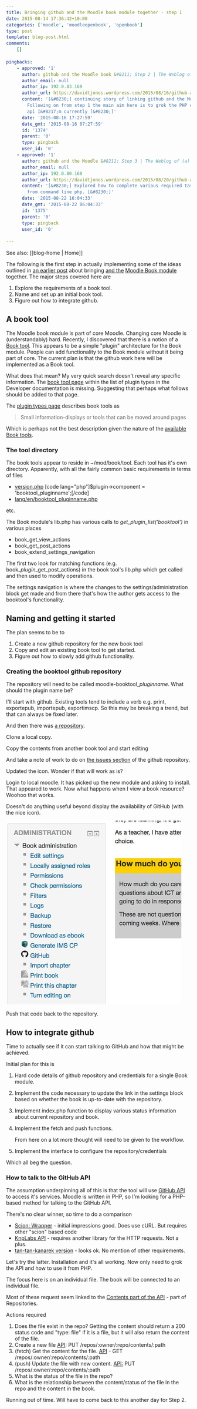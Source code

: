 ```yaml
---
title: Bringing github and the Moodle book module together - step 1
date: 2015-08-14 17:36:42+10:00
categories: ['moodle', 'moodleopenbook', 'openbook']
type: post
template: blog-post.html
comments:
    []
    
pingbacks:
    - approved: '1'
      author: github and the Moodle book &#8211; Step 2 | The Weblog of (a) David Jones
      author_email: null
      author_ip: 192.0.83.169
      author_url: https://davidtjones.wordpress.com/2015/08/16/github-and-the-moodle-book-step-2/
      content: '[&#8230;] continuing story of linking github and the Moodle book module.
        Following on from step 1 the main aim here is to grok the PHP client for the github
        api I&#8217;m currently [&#8230;]'
      date: '2015-08-16 17:27:59'
      date_gmt: '2015-08-16 07:27:59'
      id: '1374'
      parent: '0'
      type: pingback
      user_id: '0'
    - approved: '1'
      author: github and the Moodle &#8211; Step 3 | The Weblog of (a) David Jones
      author_email: null
      author_ip: 192.0.80.160
      author_url: https://davidtjones.wordpress.com/2015/08/20/github-and-the-moodle-step-3/
      content: '[&#8230;] Explored how to complete various required tasks with that API
        from command line php. [&#8230;]'
      date: '2015-08-22 16:04:33'
      date_gmt: '2015-08-22 06:04:33'
      id: '1375'
      parent: '0'
      type: pingback
      user_id: '0'
    
---
```


See also: [[blog-home | Home]]

The following is the first step in actually implementing some of the ideas outlined in [an earlier post](/blog2/2015/08/13/how-might-github-and-the-moodle-book-module-work-together/) about bringing [and the](http://github.com/) [Moodle Book module](https://docs.moodle.org/29/en/Book_module) together. The major steps covered here are

1. Explore the requirements of a book tool.
2. Name and set up an initial book tool.
3. Figure out how to integrate github.

## A book tool

The Moodle book module is part of core Moodle. Changing core Moodle is (understandably) hard. Recently, I discovered that there is a notion of a [Book tool](https://moodle.org/plugins/browse.php?list=category&id=56). This appears to be a simple "plugin" architecture for the Book module. People can add functionality to the Book module without it being part of core. The current plan is that the github work here will be implemented as a Book tool.

What does that mean? My very quick search doesn't reveal any specific information. The [book tool page](https://docs.moodle.org/dev/Book_tool) within the list of plugin types in the Developer documentation is missing. Suggesting that perhaps what follows should be added to that page.

The [plugin types page](https://docs.moodle.org/dev/Plugin_types) describes book tools as

> Small information-displays or tools that can be moved around pages

Which is perhaps not the best description given the nature of the [available Book tools](https://moodle.org/plugins/browse.php?list=category&id=56).

### The tool directory

The book tools appear to reside in ~/mod/book/tool. Each tool has it's own directory. Apparently, with all the fairly common basic requirements in terms of files

- [version.php](https://docs.moodle.org/dev/Plugin_files#version.php) \[code lang="php"\]$plugin->component = 'booktool\_pluginname';\[/code\]
- [lang/en/booktool\_pluginname.php](https://docs.moodle.org/dev/Plugin_files#lang.2Fen.2Fplugintype_pluginname.php)

etc.

The Book module's lib.php has various calls to _get\_plugin\_list('booktool')_ in various places

- book\_get\_view\_actions
- book\_get\_post\_actions
- book\_extend\_settings\_navigation

The first two look for matching functions (e.g. book\__plugin_\_get\_post\_actions) in the book tool's lib.php which get called and then used to modify operations.

The settings navigation is where the changes to the settings/administration block get made and from there that's how the author gets access to the booktool's functionality.

## Naming and getting it started

The plan seems to be to

1. Create a new github repository for the new book tool
2. Copy and edit an existing book tool to get started.
3. Figure out how to slowly add github functionality.

### Creating the booktool github repository

The repository will need to be called moodle-booktool\__pluginname_. What should the plugin name be?

I'll start with github. Existing tools tend to include a verb e.g. print, exportepub, importepub, exportimscp. So this may be breaking a trend, but that can always be fixed later.

And then there was [a repository](https://github.com/djplaner/moodle-booktool_github).

Clone a local copy.

Copy the contents from another book tool and start editing

And take a note of work to do on [the issues section](https://github.com/djplaner/moodle-booktool_github/issues) of the github repository.

Updated the icon. Wonder if that will work as is?

Login to local moodle. It has picked up the new module and asking to install. That appeared to work. Now what happens when I view a book resource? Woohoo that works.

Doesn't do anything useful beyond display the availability of GitHub (with the nice icon).

[![Early success](images/20556006825_8c11d6b4d3.jpg)](https://www.flickr.com/photos/david_jones/20556006825/in/dateposted-public/ "Early success")

Push that code back to the repository.

## How to integrate github

Time to actually see if it can start talking to GitHub and how that might be achieved.

Initial plan for this is

1. Hard code details of github repository and credentials for a single Book module.
2. Implement the code necessary to update the link in the settings block based on whether the book is up-to-date with the repository.
3. Implement index.php function to display various status information about current repository and book.
4. Implement the fetch and push functions.
    
    From here on a lot more thought will need to be given to the workflow.
    
5. Implement the interface to configure the repository/credentials

Which all beg the question.

### How to talk to the GitHub API

The assumption underpinning all of this is that the tool will use [GitHub API](https://developer.github.com/v3/) to access it's services. Moodle is written in PHP, so I'm looking for a PHP-based method for talking to the GitHub API.

There's no clear winner, so time to do a comparison

- [Scion: Wrapper](https://github.com/Scion-Framework/GitHubAPI) - initial impressions good. Does use cURL. But requires other "scion" based code
- [KnpLabs API](https://github.com/KnpLabs/php-github-api) - requires another library for the HTTP requests. Not a plus.
- [tan-tan-kanarek version](https://github.com/tan-tan-kanarek/github-php-client) - looks ok. No mention of other requirements.

Let's try the latter. Installation and it's all working. Now only need to grok the API and how to use it from PHP.

The focus here is on an individual file. The book will be connected to an individual file.

Most of these request seem linked to the [Contents part of the API](https://developer.github.com/v3/repos/contents/) - part of Repositories.

Actions required

1. Does the file exist in the repo? Getting the content should return a 200 status code and "type: file" if it is a file, but it will also return the content of the file.
2. Create a new file [API](https://developer.github.com/v3/repos/contents/#create-a-file): PUT /repos/:owner/:repo/contents/:path
3. (fetch) Get the content for the file. [API](https://developer.github.com/v3/repos/contents/#get-contents) - GET /repos/:owner/:repo/contents/:path
4. (push) Update the file with new content. [API:](https://developer.github.com/v3/repos/contents/#update-a-file) PUT /repos/:owner/:repo/contents/:path
5. What is the status of the file in the repo?
6. What is the relationship between the content/status of the file in the repo and the content in the book.

Running out of time. Will have to come back to this another day for Step 2.